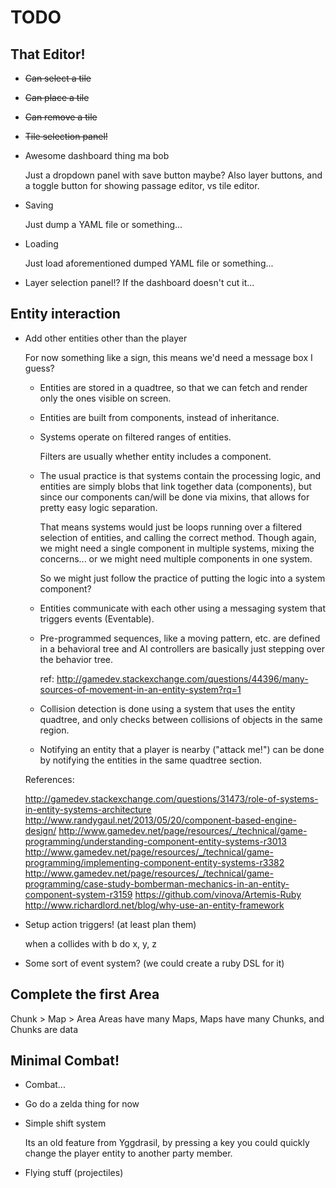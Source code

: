 TODO
====

## That Editor!

* ~~Can select a tile~~

* ~~Can place a tile~~

* ~~Can remove a tile~~

* ~~Tile selection panel!~~

* Awesome dashboard thing ma bob

  Just a dropdown panel with save button maybe?
  Also layer buttons, and a toggle button for showing passage editor,
  vs tile editor.


* Saving

  Just dump a YAML file or something...


* Loading

  Just load aforementioned dumped YAML file or something...


* Layer selection panel!?
  If the dashboard doesn't cut it...


## Entity interaction

* Add other entities other than the player

  For now something like a sign, this means we'd need a message box I guess?

  * Entities are stored in a quadtree, so that we can fetch and render only
    the ones visible on screen.

  * Entities are built from components, instead of inheritance.

  * Systems operate on filtered ranges of entities.

    Filters are usually whether entity includes a component.

  * The usual practice is that systems contain the processing logic, and entities
    are simply blobs that link together data (components), but since our components
    can/will be done via mixins, that allows for pretty easy logic separation.

    That means systems would just be loops running over a filtered selection of
    entities, and calling the correct method. Though again, we might need a single
    component in multiple systems, mixing the concerns... or we might need multiple
    components in one system.

    So we might just follow the practice of putting the logic into a system component?

  * Entities communicate with each other using a messaging system that triggers
    events (Eventable).

  * Pre-programmed sequences, like a moving pattern, etc. are defined in a behavioral tree
    and AI controllers are basically just stepping over the behavior tree.

    ref: http://gamedev.stackexchange.com/questions/44396/many-sources-of-movement-in-an-entity-system?rq=1

  * Collision detection is done using a system that uses the entity quadtree,
    and only checks between collisions of objects in the same region.

  * Notifying an entity that a player is nearby ("attack me!") can be done by
    notifying the entities in the same quadtree section.

  References:

  http://gamedev.stackexchange.com/questions/31473/role-of-systems-in-entity-systems-architecture
  http://www.randygaul.net/2013/05/20/component-based-engine-design/
  http://www.gamedev.net/page/resources/_/technical/game-programming/understanding-component-entity-systems-r3013
  http://www.gamedev.net/page/resources/_/technical/game-programming/implementing-component-entity-systems-r3382
  http://www.gamedev.net/page/resources/_/technical/game-programming/case-study-bomberman-mechanics-in-an-entity-component-system-r3159
  https://github.com/vinova/Artemis-Ruby
  http://www.richardlord.net/blog/why-use-an-entity-framework


* Setup action triggers! (at least plan them)

  when a collides with b do x, y, z


* Some sort of event system? (we could create a ruby DSL for it)

## Complete the first Area

Chunk > Map > Area
Areas have many Maps, Maps have many Chunks, and Chunks are data


## Minimal Combat!

* Combat...

* Go do a zelda thing for now

* Simple shift system

  Its an old feature from Yggdrasil, by pressing a key you could quickly
  change the player entity to another party member.

* Flying stuff (projectiles)

